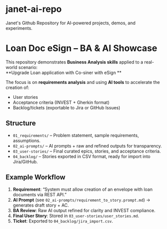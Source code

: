 # janet-ai-repo
Janet's Github Repository for AI-powered projects, demos, and experiments.
# Loan Doc eSign – BA & AI Showcase

This repository demonstrates **Business Analysis skills** applied to a real-world scenario:  
**Upgrade Loan application with Co-siner with eSign **

The focus is on **requirements analysis** and using **AI tools** to accelerate the creation of:
- User stories
- Acceptance criteria (INVEST + Gherkin format)
- Backlog/tickets (exportable to Jira or GitHub Issues)

## Structure
- `01_requirements/` – Problem statement, sample requirements, assumptions.
- `02_ai-prompts/` – AI prompts + raw and refined outputs for transparency.
- `03_user-stories/` – Final curated epics, stories, and acceptance criteria.
- `04_backlog/` – Stories exported in CSV format, ready for import into Jira/GitHub.

## Example Workflow
1. **Requirement**: “System must allow creation of an envelope with loan documents via REST API.”  
2. **AI Prompt** (see `02_ai-prompts/requirement_to_story.prompt.md`) → generates draft story + AC.  
3. **BA Review**: Raw AI output refined for clarity and INVEST compliance.  
4. **Final User Story**: Stored in `03_user-stories/user_stories.md`.  
5. **Ticket**: Exported to `04_backlog/jira_import.csv`.
